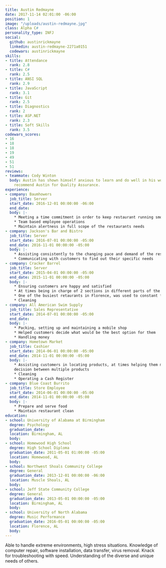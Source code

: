 ```yaml
---
title: Austin Redmayne
date: 2017-11-14 02:01:00 -06:00
position: 1
image: "/uploads/austin-redmayne.jpg"
class: Alpha C#
personality_type: INFJ
social:
  github: austinrickmayne
  linkedin: austin-redmayne-2271a0151
  codewars: austinrickmayne
skills:
- title: Attendance
  rank: 2.8
- title: C#
  rank: 2.5
- title: ANSI SQL
  rank: 2.9
- title: JavaScript
  rank: 3.1
- title: Git
  rank: 2.5
- title: Diagnostics
  rank: 2
- title: ASP.NET
  rank: 2.3
- title: Soft Skills
  rank: 3.5
codewars_scores:
- 16
- 18
- 18
- 19
- 49
- 51
- 51
reviews:
- teammate: Cody Winton
  body: Austin has shown himself anxious to learn and do well in his work. I would
    recommend Austin for Quality Assurance.
experience:
- company: Baumhowers
  job_title: Server
  start_date: 2016-12-01 00:00:00 -06:00
  end_date: 
  body: |-
    * Meeting a time commitment in order to keep restaurant running smoothly
    * Team based employee operations
    * Maintain alertness in full scope of the restaurants needs
- company: Jackson's​ ​Bar​ ​and​ ​Bistro
  job_title: Server
  start_date: 2016-07-01 00:00:00 -05:00
  end_date: 2016-11-01 00:00:00 -05:00
  body: |-
    * Assisting consistently to the changing pace and demand of the restaurant
    * Communicating with customers to find out their specific needs
- company: Cracker​ ​Barrel
  job_title: Server
  start_date: 2015-04-01 00:00:00 -05:00
  end_date: 2015-11-01 00:00:00 -05:00
  body: |-
    * Ensuring customers are happy and satisfied
    * At times being in charge of 2 sections in different parts of the restaurant
    * One of the busiest retaurants in Florence, was used to constant flux of customers
    * Cleaning
- company: All​ ​American​ ​Swim​ ​Supply
  job_title: Sales Representative
  start_date: 2014-07-01 00:00:00 -05:00
  end_date: 
  body: |-
    * Packing, setting up and maintaining a mobile shop
    * Helped customers decide what would be the best option for them
    * Handling money
- company: Hometown​ ​Market
  job_title: Cashier
  start_date: 2014-06-01 00:00:00 -05:00
  end_date: 2014-11-01 00:00:00 -05:00
  body: |-
    * Assisting customers in locating products, at times helping them make a
    decision between multiple products
    * Cleaning
    * Operating a Cash Register
- company: Blue​ ​Coast​ ​Burrito
  job_title: Store Employee
  start_date: 2014-06-01 00:00:00 -05:00
  end_date: 2014-11-01 00:00:00 -05:00
  body: |-
    * Prepare and serve food
    * Maintain restaurant clean
education:
- school: University​ ​of​ ​Alabama​ ​at​ ​Birmingham
  degree: Psychology
  graduation_date: 
  location: Birmingham, AL
  body: 
- school: Homewood​ ​High​ ​School
  degree: High​ ​School Diploma
  graduation_date: 2011-05-01 01:00:00 -05:00
  location: Homewood, AL
  body: 
- school: Northwest​ ​Shoals​ ​Community​ ​College
  degree: General
  graduation_date: 2013-12-01 00:00:00 -06:00
  location: Muscle​ ​Shoals,​ ​AL
  body: 
- school: Jeff​ ​State​ ​Community​ ​College
  degree: General
  graduation_date: 2013-05-01 00:00:00 -05:00
  location: Birmingham, AL
  body: 
- school: University​ ​of​ ​North​ ​Alabama
  degree: Music Performance
  graduation_date: 2016-05-01 00:00:00 -05:00
  location: Florence, AL
  body: 
---
```


Able to handle extreme environments, high stress situations. Knowledge of computer repair, software installation, data transfer, virus
removal. Knack for troubleshooting with speed. Understanding of the diverse and unique needs of others.